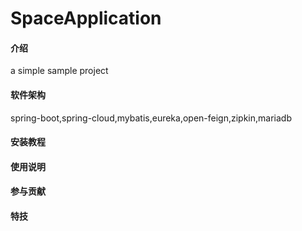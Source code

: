 # SpaceApplication

#### 介绍
a simple sample project

#### 软件架构
spring-boot,spring-cloud,mybatis,eureka,open-feign,zipkin,mariadb



#### 安装教程

#### 使用说明

#### 参与贡献

#### 特技

